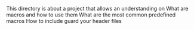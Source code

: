 This directory is about a project that allows an understanding on What are macros and how to use them
What are the most common predefined macros
How to include guard your header files
